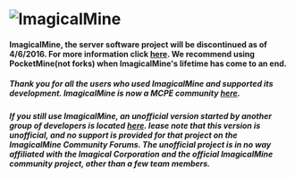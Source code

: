 # ![ImagicalMine](http://i.imgur.com/6Hlm8mn.gif)
#### ImagicalMine, the server software project will be discontinued as of 4/6/2016. For more information click [here](https://forums.imagicalmine.net/threads/imagicalmine-community-forums-update.1355/). We recommend using PocketMine(not forks) when ImagicalMine's lifetime has come to an end.
##### Thank you for all the users who used ImagicalMine and supported its development. ImagicalMine is now a MCPE community [here](https://forums.imagicalmine.net).
##### If you still use ImagicalMine, an unofficial version started by another group of developers is located [here](https://github.com/Inactive-to-Reactive/ImagicalMine). lease note that this version is **unofficial**, and no support is provided for that project on the ImagicalMine Community Forums. The unofficial project is in no way affiliated with the Imagical Corporation and the official ImagicalMine community project, other than a few team members.
